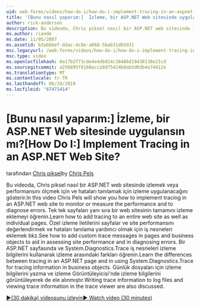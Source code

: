 ```yaml
---
uid: web-forms/videos/how-do-i/how-do-i-implement-tracing-in-an-aspnet-web-site
title: '[Bunu nasıl yaparım:]  İzleme, bir ASP.NET Web sitesinde uygulansın mı? | Microsoft Docs'
author: rick-anderson
description: Bu videoda, Chris piksel nasıl bir ASP.NET web sitesinde izlemek veya performansını ölçmek için ve hataları tanılamak için izleme uygulanacağını gösterir.
ms.author: riande
ms.date: 11/05/2007
ms.assetid: b3abbbef-ddac-4c8e-a068-5bab31db5931
msc.legacyurl: /web-forms/videos/how-do-i/how-do-i-implement-tracing-in-an-aspnet-web-site
msc.type: video
ms.openlocfilehash: 0a17b2f73cde4e4d6914c38486d19438138e21cd
ms.sourcegitcommit: a256895f6160acc28d75424b8ab5d03b4e74412e
ms.translationtype: MT
ms.contentlocale: tr-TR
ms.lasthandoff: 06/29/2019
ms.locfileid: "67471414"
---
```

# <a name="how-do-i--implement-tracing-in-an-aspnet-web-site"></a><span data-ttu-id="df428-104">[Bunu nasıl yaparım:]  İzleme, bir ASP.NET Web sitesinde uygulansın mı?</span><span class="sxs-lookup"><span data-stu-id="df428-104">[How Do I:]  Implement Tracing in an ASP.NET Web Site?</span></span>

<span data-ttu-id="df428-105">tarafından [Chris piksel](https://twitter.com/chrispels)</span><span class="sxs-lookup"><span data-stu-id="df428-105">by [Chris Pels](https://twitter.com/chrispels)</span></span>

<span data-ttu-id="df428-106">Bu videoda, Chris piksel nasıl bir ASP.NET web sitesinde izlemek veya performansını ölçmek için ve hataları tanılamak için izleme uygulanacağını gösterir.</span><span class="sxs-lookup"><span data-stu-id="df428-106">In this video Chris Pels will show you how to implement tracing in an ASP.NET web site to monitor or measure the performance and to diagnose errors.</span></span> <span data-ttu-id="df428-107">Tek tek sayfaları yanı sıra bir web sitesinin tamamını izleme eklemeyi öğrenin.</span><span class="sxs-lookup"><span data-stu-id="df428-107">Learn how to add tracing to an entire web site as well as individual pages.</span></span> <span data-ttu-id="df428-108">Özel izleme iletilerini sayfalar ve site performansını değerlendirmek ve hataları tanılama yardımcı olmak için iş nesneleri eklemek bkz.</span><span class="sxs-lookup"><span data-stu-id="df428-108">See how to add custom trace messages in pages and business objects to aid in assessing site performance and in diagnosing errors.</span></span> <span data-ttu-id="df428-109">Bir ASP.NET sayfasında ve System.Diagnostics.Trace iş nesneleri izleme bilgilerini kullanarak izleme arasındaki farkları öğrenin.</span><span class="sxs-lookup"><span data-stu-id="df428-109">Learn the differences between tracing in an ASP.NET page and in using System.Diagnostics.Trace for tracing information in business objects.</span></span> <span data-ttu-id="df428-110">Günlük dosyaları için izleme bilgilerini yazma ve izleme Görüntüleyicisi'nde izleme bilgilerini görüntüleyerek de ele alınmıştır.</span><span class="sxs-lookup"><span data-stu-id="df428-110">Writing trace information to log files and viewing trace information in the trace viewer are also discussed.</span></span>

[<span data-ttu-id="df428-111">&#9654;(30 dakika) videosunu izleyin</span><span class="sxs-lookup"><span data-stu-id="df428-111">&#9654; Watch video (30 minutes)</span></span>](https://channel9.msdn.com/Blogs/ASP-NET-Site-Videos/how-do-i-implement-tracing-in-an-aspnet-web-site)
